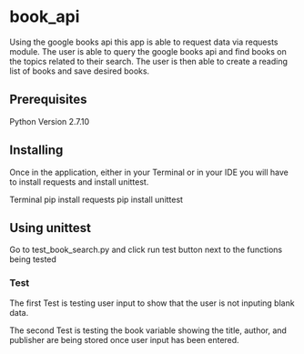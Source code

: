 # book_api

Using the google books api this app is able to request data via requests module. 
The user is able to query the google books api and find books on the topics related to their search.
The user is then able to create a reading list of books and save desired books.


## Prerequisites
Python Version 2.7.10

## Installing

Once in the application, either in your Terminal or in your IDE you will have to install requests 
and install unittest.

Terminal
pip install requests 
pip install unittest 


## Using unittest

Go to test_book_search.py and click run test button next to the functions being tested

### Test 
The first Test is testing user input to show that the user is not inputing blank data.

The second Test is testing the book variable showing the title, author, and publisher are being stored once user input has been entered.

